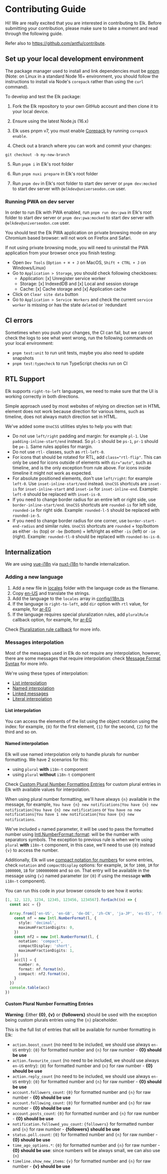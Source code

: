 # Contributing Guide

Hi! We are really excited that you are interested in contributing to Elk. Before submitting your contribution, please make sure to take a moment and read through the following guide.

Refer also to https://github.com/antfu/contribute.

## Set up your local development environment

The package manager used to install and link dependencies must be [pnpm](https://pnpm.io/) (Note: on Linux in a standard Node 16+ environment, you should follow the instructions to install via Node's `corepack` rather than using the `curl` command).

To develop and test the Elk package:

1. Fork the Elk repository to your own GitHub account and then clone it to your local device.

2. Ensure using the latest Node.js (16.x)

3. Elk uses pnpm v7, you must enable [Corepack](https://github.com/nodejs/corepack) by running `corepack enable`.

4. Check out a branch where you can work and commit your changes:
```shell
git checkout -b my-new-branch
```

5. Run `pnpm i` in Elk's root folder

6. Run `pnpm nuxi prepare` in Elk's root folder

7. Run `pnpm dev` in Elk's root folder to start dev server or `pnpm dev:mocked` to start dev server with `@elkdev@universeodon.com` user.

### Running PWA on dev server

In order to run Elk with PWA enabled, run `pnpm run dev:pwa` in Elk's root folder to start dev server or `pnpm dev:pwa:mocked` to start dev server with `@elkdev@universeodon.com` user.

You should test the Elk PWA application on private browsing mode on any Chromium based browser: will not work on Firefox and Safari.

If not using private browsing mode, you will need to uninstall the PWA application from your browser once you finish testing:
- Open `Dev Tools` (`Option + ⌘ + J` on MacOS, `Shift + CTRL + J` on Windows/Linux)
- Go to `Application > Storage`, you should check following checkboxes:
    - Application: [x] Unregister service worker
    - Storage: [x] IndexedDB and [x] Local and session storage
    - Cache: [x] Cache storage and [x] Application cache
- Click on `Clear site data` button
- Go to `Application > Service Workers` and check the current `service worker` is missing or has the state `deleted` or `redundant

## CI errors

Sometimes when you push your changes, the CI can fail, but we cannot check the logs to see what went wrong, run the following commands on your local environment:
- `pnpm test:unit` to run unit tests, maybe you also need to update snapshots
- `pnpm test:typecheck` to run TypeScript checks run on CI

## RTL Support

Elk supports `right-to-left` languages, we need to make sure that the UI is working correctly in both directions.

Simple approach used by most websites of relying on direction set in HTML element does not work because direction for various items, such as timeline, does not always match direction set in HTML.

We've added some `UnoCSS` utilities styles to help you with that:
- Do not use `left/right` padding and margin: for example `pl-1`. Use `padding-inline-start/end` instead. So `pl-1` should be `ps-1`, `pr-1` should be `pe-1`. Same rules applies for margin.
- Do not use `rtl-` classes, such as `rtl-left-0`.
- For icons that should be rotated for RTL, add `class="rtl-flip"`. This can only be used for icons outside of elements with `dir="auto"`, such as timeline, and is the only exception from rule above. For icons inside timeline it might not work as expected.
- For absolute positioned elements, don't use `left/right`: for example `left-0`. Use `inset-inline-start/end` instead. `UnoCSS` shortcuts are `inset-is` for `inset-inline-start` and `inset-ie` for `inset-inline-end`. Example: `left-0` should be replaced with `inset-is-0`.
- If you need to change border radius for an entire left or right side, use `border-inline-start/end`. `UnoCSS` shortcuts are `rounded-is` for left side, `rounded-ie` for right side. Example: `rounded-l-5` should be replaced with `rounded-ie-5`.
- If you need to change border radius for one corner, use `border-start-end-radius` and similar rules. `UnoCSS` shortcuts are `rounded` + top/bottom as either `-bs` (top) or `-be` (bottom) + left/right as either `-is` (left) or `-ie` (right). Example: `rounded-tl-0` should be replaced with `rounded-bs-is-0`.

## Internalization

We are using [vue-i18n](https://vue-i18n.intlify.dev/) via [nuxt-i18n](https://i18n.nuxtjs.org/) to handle internalization.

### Adding a new language

1. Add a new file in [locales](../locales) folder with the language code as the filename.
2. Copy [en-US](../locales/en-US.json) and translate the strings.
3. Add the language to the `locales` array in [config/i18n.ts](../config/i18n.ts#L13)
4. If the language is `right-to-left`, add `dir` option with `rtl` value, for example, for [ar-EG](../config/i18n.ts#L63)
5. If the language requires special pluralization rules, add `pluralRule` callback option, for example, for [ar-EG](../config/i18n.ts#L64)

Check [Pluralization rule callback](https://vue-i18n.intlify.dev/guide/essentials/pluralization.html#custom-pluralization) for more info.

### Messages interpolation

Most of the messages used in Elk do not require any interpolation, however, there are some messages that require interpolation: check [Message Format Syntax](https://vue-i18n.intlify.dev/guide/essentials/syntax.html) for more info.

We're using these types of interpolation:
- [List interpolation](https://vue-i18n.intlify.dev/guide/essentials/syntax.html#list-interpolation)
- [Named interpolation](https://vue-i18n.intlify.dev/guide/essentials/syntax.html#interpolations)
- [Linked messages](https://vue-i18n.intlify.dev/guide/essentials/syntax.html#linked-messages)
- [Literal interpolation](https://vue-i18n.intlify.dev/guide/essentials/syntax.html#literal-interpolation)

#### List interpolation

You can access the elements of the list using the object notation using the index: for example, `{0}` for the first element, `{1}` for the second, `{2}` for the third and so on.

#### Named interpolation

Elk will use named interpolation only to handle plurals for number formatting. We have 2 scenarios for this:
- using `plural` **with** `i18n-t` component
- using `plural` **without** `i18n-t` component

Check [Custom Plural Number Formatting Entries](#custom-plural-number-formatting-entries) for custom plural entries in Elk with available values for interpolation.

When using plural number formatting, we'll have always `{n}` available in the message, for example, `You have {n} new notifications|You have {n} new notification|You have {n} new notifications` or `You have no new notifications|You have 1 new notification|You have {n} new notifications`.

We've included `v` named parameter, it will be used to pass the formatted number using [Intl.NumberFormat::format](https://developer.mozilla.org/en-US/docs/Web/JavaScript/Reference/Global_Objects/Intl/NumberFormat/format): will be the number with separators symbols. The exception to previous rule is when we're using `plural` **with** `i18n-t` component, in this case, we'll need to use `{0}` instead `{v}` to access the number.

Additionally, Elk will use [compact notation for numbers](https://developer.mozilla.org/en-US/docs/Web/JavaScript/Reference/Global_Objects/Intl/NumberFormat/NumberFormat#parameters) for some entries, check `notation` and `compactDisplay` options: for example, `1K` for `1000`, `1M` for `1000000`, `1B` for `1000000000` and so on. That entry will be available in the message using `{v}` named parameter (or `{0}` if using the message **with** `i18n-t` component).

You can run this code in your browser console to see how it works:
```ts
[1, 12, 123, 1234, 12345, 123456, 1234567].forEach((n) => {
  const acc = {}

  Array.from(['en-US', 'en-GB', 'de-DE', 'zh-CN', 'ja-JP', 'es-ES', 'fr-FR', 'cs-CZ', 'ar-EG']).forEach((l) => {
    const nf = new Intl.NumberFormat(l, {
      style: 'decimal',
      maximumFractionDigits: 0,
    })
    const nf2 = new Intl.NumberFormat(l, {
      notation: 'compact',
      compactDisplay: 'short',
      maximumFractionDigits: 1,
    })
    acc[l] = {
      number: n,
      format: nf.format(n),
      compact: nf2.format(n),
    }
  })
  console.table(acc)
})
```

#### Custom Plural Number Formatting Entries

**Warning**:
Either **{0}**, **{v}** or **{followers}** should be used with the exception being custom plurals entries using the `{n}` placeholder.

This is the full list of entries that will be available for number formatting in Elk:
- `action.boost_count` (no need to be included, we should use always `en-US` entry): `{0}` for formatted number and `{n}` for raw number - **{0} should be use**
- `action.favourite_count` (no need to be included, we should use always `en-US` entry): `{0}` for formatted number and `{n}` for raw number - **{0} should be use**
- `action.reply_count` (no need to be included, we should use always `en-US` entry): `{0}` for formatted number and `{n}` for raw number - **{0} should be use**
- `account.followers_count`: `{0}` for formatted number and `{n}` for raw number - **{0} should be use**
- `account.following_count`: `{0}` for formatted number and `{n}` for raw number - **{0} should be use**
- `account.posts_count`: `{0}` for formatted number and `{n}` for raw number - **{0} should be use**
- `notification.followed_you_count`: `{followers}` for formatted number and `{n}` for raw number - **{followers} should be use**
- `status.poll.count`: `{0}` for formatted number and `{n}` for raw number - **{0} should be use**
- `time_ago_options.*`: `{0}` for formatted number and `{n}` for raw number - **{0} should be use**: since numbers will be always small, we can also use `{n}`
- `timeline.show_new_items`: `{v}` for formatted number and `{n}` for raw number - **{v} should be use**
